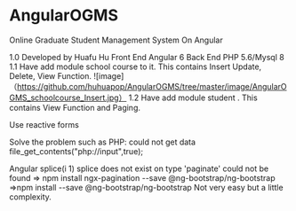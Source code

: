 # AngularOGMS

Online Graduate Student Management System On Angular

1.0 
Developed by Huafu Hu
Front End Angular 6
Back End PHP 5.6/Mysql 8
1.1 Have add module school course to it. This contains Insert Update, Delete, View Function.
![image]（https://github.com/huhuapop/AngularOGMS/tree/master/image/AngularOGMS_schoolcourse_Insert.jpg）
1.2 Have add module student . This contains View Function and Paging.

Use reactive forms


Solve the problem such as 
PHP:
could not get data file_get_contents("php://input",true);

Angular
 splice(i 1) splice does not exist on type
  'paginate' could not be found
  => npm install ngx-pagination --save
 @ng-bootstrap/ng-bootstrap
 =>npm install --save @ng-bootstrap/ng-bootstrap
Not very easy but a little complexity.
 